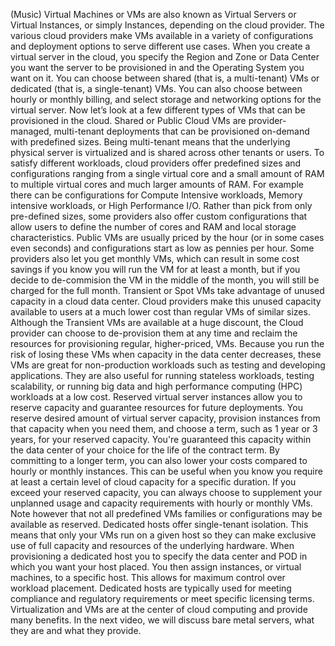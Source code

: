 (Music) Virtual Machines or VMs are also known as Virtual Servers or Virtual
Instances, or simply Instances, depending on the cloud provider. The various
cloud providers make VMs available in a variety of configurations and deployment
options to serve different use cases. When you create a virtual server in the
cloud, you specify the Region and Zone or Data Center you want the server to be
provisioned in and the Operating System you want on it. You can choose between
shared (that is, a multi-tenant) VMs or dedicated (that is, a single-tenant)
VMs. You can also choose between hourly or monthly billing, and select storage
and networking options for the virtual server. Now let’s look at a few different
types of VMs that can be provisioned in the cloud. Shared or Public Cloud VMs
are provider-managed, multi-tenant deployments that can be provisioned on-demand
with predefined sizes. Being multi-tenant means that the underlying physical
server is virtualized and is shared across other tenants or users. To satisfy
different workloads, cloud providers offer predefined sizes and configurations
ranging from a single virtual core and a small amount of RAM to multiple virtual
cores and much larger amounts of RAM. For example there can be configurations
for Compute Intensive workloads, Memory intensive workloads, or High Performance
I/O. Rather than pick from only pre-defined sizes, some providers also offer
custom configurations that allow users to define the number of cores and RAM and
local storage characteristics. Public VMs are usually priced by the hour (or in
some cases even seconds) and configurations start as low as pennies per hour.
Some providers also let you get monthly VMs, which can result in some cost
savings if you know you will run the VM for at least a month, but if you decide
to de-commision the VM in the middle of the month, you will still be charged for
the full month. Transient or Spot VMs take advantage of unused capacity in a
cloud data center. Cloud providers make this unused capacity available to users
at a much lower cost than regular VMs of similar sizes. Although the Transient
VMs are available at a huge discount, the Cloud provider can choose to
de-provision them at any time and reclaim the resources for provisioning
regular, higher-priced, VMs. Because you run the risk of losing these VMs when
capacity in the data center decreases, these VMs are great for non-production
workloads such as testing and developing applications. They are also useful for
running stateless workloads, testing scalability, or running big data and high
performance computing (HPC) workloads at a low cost. Reserved virtual server
instances allow you to reserve capacity and guarantee resources for future
deployments. You reserve desired amount of virtual server capacity, provision
instances from that capacity when you need them, and choose a term, such as 1
year or 3 years, for your reserved capacity. You're guaranteed this capacity
within the data center of your choice for the life of the contract term. By
committing to a longer term, you can also lower your costs compared to hourly or
monthly instances. This can be useful when you know you require at least a
certain level of cloud capacity for a specific duration. If you exceed your
reserved capacity, you can always choose to supplement your unplanned usage and
capacity requirements with hourly or monthly VMs. Note however that not all
predefined VMs families or configurations may be available as reserved.
Dedicated hosts offer single-tenant isolation. This means that only your VMs run
on a given host so they can make exclusive use of full capacity and resources of
the underlying hardware. When provisioning a dedicated host you to specify the
data center and POD in which you want your host placed. You then assign
instances, or virtual machines, to a specific host. This allows for maximum
control over workload placement. Dedicated hosts are typically used for meeting
compliance and regulatory requirements or meet specific licensing terms.
Virtualization and VMs are at the center of cloud computing and provide many
benefits. In the next video, we will discuss bare metal servers, what they are
and what they provide.